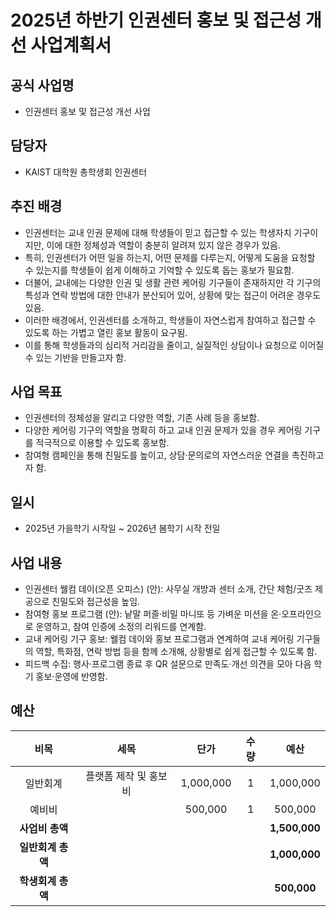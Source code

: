 

# 2025년 하반기 인권센터 홍보 및 접근성 개선 사업계획서

## 공식 사업명
- 인권센터 홍보 및 접근성 개선 사업

## 담당자
- KAIST 대학원 총학생회 인권센터

## 추진 배경
- 인권센터는 교내 인권 문제에 대해 학생들이 믿고 접근할 수 있는 학생자치 기구이지만, 이에 대한 정체성과 역할이 충분히 알려져 있지 않은 경우가 있음.
- 특히, 인권센터가 어떤 일을 하는지, 어떤 문제를 다루는지, 어떻게 도움을 요청할 수 있는지를 학생들이 쉽게 이해하고 기억할 수 있도록 돕는 홍보가 필요함.
- 더불어, 교내에는 다양한 인권 및 생활 관련 케어링 기구들이 존재하지만 각 기구의 특성과 연락 방법에 대한 안내가 분산되어 있어, 상황에 맞는 접근이 어려운 경우도 있음.
- 이러한 배경에서, 인권센터를 소개하고, 학생들이 자연스럽게 참여하고 접근할 수 있도록 하는 가볍고 열린 홍보 활동이 요구됨.
- 이를 통해 학생들과의 심리적 거리감을 줄이고, 실질적인 상담이나 요청으로 이어질 수 있는 기반을 만들고자 함.

## 사업 목표
- 인권센터의 정체성을 알리고 다양한 역할, 기존 사례 등을 홍보함.
- 다양한 케어링 기구의 역할을 명확히 하고 교내 인권 문제가 있을 경우 케어링 기구를 적극적으로 이용할 수 있도록 홍보함.
- 참여형 캠페인을 통해 친밀도를 높이고, 상담·문의로의 자연스러운 연결을 촉진하고자 함.

## 일시
- 2025년 가을학기 시작일 ~ 2026년 봄학기 시작 전일

## 사업 내용
- 인권센터 웰컴 데이(오픈 오피스) (안): 사무실 개방과 센터 소개, 간단 체험/굿즈 제공으로 친밀도와 접근성을 높임.
- 참여형 홍보 프로그램 (안): 낱말 퍼즐·비밀 마니또 등 가벼운 미션을 온·오프라인으로 운영하고, 참여 인증에 소정의 리워드를 연계함.
- 교내 케어링 기구 홍보: 웰컴 데이와 홍보 프로그램과 연계하여 교내 케어링 기구들의 역할, 특화점, 연락 방법 등을 함께 소개해, 상황별로 쉽게 접근할 수 있도록 함.
- 피드백 수집: 행사·프로그램 종료 후 QR 설문으로 만족도·개선 의견을 모아 다음 학기 홍보·운영에 반영함.

## 예산

| 비목 |세목| 단가 | 수량 | 예산 |
|:---:|:---:|:---:|:---:|:---:|
| 일반회계 |플랫폼 제작 및 홍보비| 1,000,000 | 1 | 1,000,000 |
| 예비비 || 500,000 | 1 | 500,000 | 학생회계 |
| **사업비 총액** ||  |  | **1,500,000** | 
| **일반회계 총액** ||  |  | **1,000,000** | 
| **학생회계 총액** ||  |  | **500,000** | 
